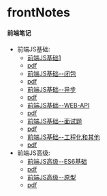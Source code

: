 # frontNotes

#### 前端笔记

-   前端JS基础:
    -   [前端JS基础1](https://github.com/zangse/frontendNotes/blob/master/JS/js-basic.md)
    -   [pdf](https://github.com/zangse/frontendNotes/blob/master/JS/js-basic.pdf)
    -   [前端JS基础--闭包](https://github.com/zangse/frontendNotes/blob/master/JS/js-closure.md)
    -   [pdf](https://github.com/zangse/frontendNotes/blob/master/JS/js-closure.pdf)
    -   [前端JS基础--异步](https://github.com/zangse/frontendNotes/blob/master/JS/js-async.md)
    -   [pdf](https://github.com/zangse/frontendNotes/blob/master/JS/js-async.pdf)
    -   [前端JS基础--WEB-API](https://github.com/zangse/frontendNotes/blob/master/JS/js-web-api.md)
    -   [pdf](https://github.com/zangse/frontendNotes/blob/master/JS/js-web-api.pdf)
    -   [前端JS基础--面试题](https://github.com/zangse/frontendNotes/blob/master/JS/js-interview.md)
    -   [pdf](https://github.com/zangse/frontendNotes/blob/master/JS/js-interview.pdf)
    -   [前端JS基础--工程化和其他](https://github.com/zangse/frontendNotes/blob/master/JS/frontend.md)
    -   [pdf](https://github.com/zangse/frontendNotes/blob/master/JS/frontend.pdf)
-   前端JS高级:
    -   [前端JS高级--ES6基础](https://github.com/zangse/frontendNotes/blob/master/jsAdvanced/es6-basic.md)
    -   [pdf](https://github.com/zangse/frontendNotes/blob/master/jsAdvanced/es6-basic.pdf)
    -   [前端JS高级--原型](https://github.com/zangse/frontendNotes/blob/master/jsAdvanced/prototype.md)
    -   [pdf](https://github.com/zangse/frontendNotes/blob/master/jsAdvanced/prototype.pdf)
